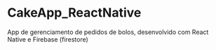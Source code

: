 # CakeApp_ReactNative
App de gerenciamento de pedidos de bolos, desenvolvido com React Native e Firebase (firestore)
